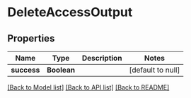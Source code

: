 # DeleteAccessOutput

## Properties

| Name        | Type        | Description | Notes             |
| ----------- | ----------- | ----------- | ----------------- |
| **success** | **Boolean** |             | [default to null] |

[[Back to Model list]](../README.md#documentation-for-models) [[Back to API list]](../README.md#documentation-for-api-endpoints) [[Back to README]](../README.md)
